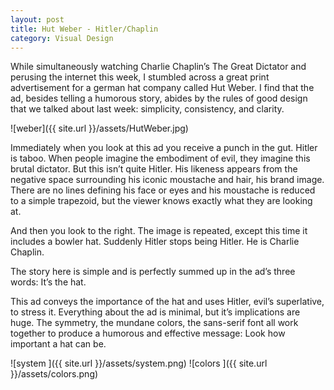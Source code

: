 ```yaml
---
layout: post
title: Hut Weber - Hitler/Chaplin
category: Visual Design
---
```

While simultaneously watching Charlie Chaplin’s The Great Dictator and perusing the internet this week, I stumbled across a great print advertisement for a german hat company called Hut Weber.  I find that the ad, besides telling a humorous story, abides by the rules of good design that we talked about last week: simplicity, consistency, and clarity. 

![weber]({{ site.url }}/assets/HutWeber.jpg) 

Immediately when you look at this ad you receive a punch in the gut.  Hitler is taboo. When people imagine the embodiment of evil, they imagine this brutal dictator. But this isn’t quite Hitler.  His likeness appears from the negative space surrounding his iconic moustache and hair, his brand image. There are no lines defining his face or eyes and his moustache is reduced to a simple trapezoid, but the viewer knows exactly what they are looking at.  

And then you look to the right. The image is repeated, except this time it includes a bowler hat.  Suddenly Hitler stops being Hitler.  He is Charlie Chaplin.  

The story here is simple and is perfectly summed up in the ad’s three words: It’s the hat. 
 
This ad conveys the importance of the hat and uses Hitler, evil’s superlative, to stress it. Everything about the ad is minimal, but it’s implications are huge.  The symmetry, the mundane colors, the sans-serif font all work together to produce a humorous and effective message:  Look how important a hat can be.  

![system ]({{ site.url }}/assets/system.png) 
![colors ]({{ site.url }}/assets/colors.png) 


